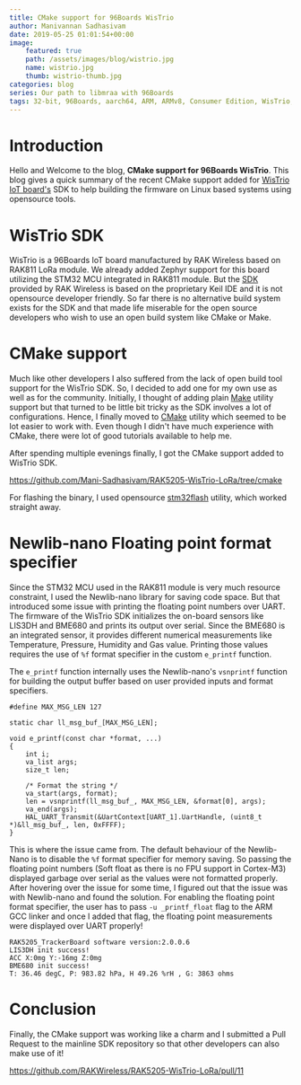 ```yaml
---
title: CMake support for 96Boards WisTrio
author: Manivannan Sadhasivam
date: 2019-05-25 01:01:54+00:00
image:
    featured: true
    path: /assets/images/blog/wistrio.jpg
    name: wistrio.jpg
    thumb: wistrio-thumb.jpg
categories: blog
series: Our path to libmraa with 96Boards
tags: 32-bit, 96Boards, aarch64, ARM, ARMv8, Consumer Edition, WisTrio, LoRa, LoRaWAN, CMAKE, GCC, Newlib, Newlib-nano, FPU, Floating-point, Cortex-M3, ST, GDB
---
```


# Introduction

Hello and Welcome to the blog, **CMake support for 96Boards WisTrio**. This
blog gives a quick summary of the recent CMake support added for [WisTrio IoT board's](https://www.96boards.org/product/wistrio/) SDK
to help building the firmware on Linux based systems using opensource tools.

# WisTrio SDK

WisTrio is a 96Boards IoT board manufactured by RAK Wireless based on
RAK811 LoRa module. We already added Zephyr support for this board utilizing
the STM32 MCU integrated in RAK811 module. But the [SDK](https://github.com/RAKWireless/RAK5205-WisTrio-LoRa) provided by RAK Wireless
is based on the proprietary Keil IDE and it is not opensource developer
friendly. So far there is no alternative build system exists for the
SDK and that made life miserable for the open source developers who wish
to use an open build system like CMake or Make.

# CMake support

Much like other developers I also suffered from the lack of open build tool
support for the WisTrio SDK. So, I decided to add one for my own use as well
as for the community. Initially, I thought of adding plain [Make](https://www.gnu.org/software/make/) utility support
but that turned to be little bit tricky as the SDK involves a lot of configurations.
Hence, I finally moved to [CMake](https://cmake.org/) utility which seemed to be lot easier to work
with. Even though I didn't have much experience with CMake, there were lot of good
tutorials available to help me.


After spending multiple evenings finally, I got the CMake support added to
WisTrio SDK.

https://github.com/Mani-Sadhasivam/RAK5205-WisTrio-LoRa/tree/cmake

For flashing the binary, I used opensource [stm32flash](https://sourceforge.net/p/stm32flash/wiki/Home/) utility, which
worked straight away.

# Newlib-nano Floating point format specifier

Since the STM32 MCU used in the RAK811 module is very much resource constraint,
I used the Newlib-nano library for saving code space. But that introduced some
issue with printing the floating point numbers over UART. The firmware of the
WisTrio SDK initializes the on-board sensors like LIS3DH and BME680 and prints
its output over serial. Since the BME680 is an integrated sensor, it provides
different numerical measurements like Temperature, Pressure, Humidity and Gas
value. Printing those values requires the use of `%f` format specifier in the
custom `e_printf` function.

The `e_printf` function internally uses the Newlib-nano's `vsnprintf` function
for building the output buffer based on user provided inputs and format
specifiers.

```shell
#define MAX_MSG_LEN 127

static char ll_msg_buf_[MAX_MSG_LEN];

void e_printf(const char *format, ...)
{
    int i;
    va_list args;
    size_t len;

    /* Format the string */
    va_start(args, format);
    len = vsnprintf(ll_msg_buf_, MAX_MSG_LEN, &format[0], args);
    va_end(args);
    HAL_UART_Transmit(&UartContext[UART_1].UartHandle, (uint8_t *)&ll_msg_buf_, len, 0xFFFF);
}
```
This is where the issue came from. The default behaviour of the Newlib-Nano
is to disable the `%f` format specifier for memory saving. So passing the
floating point numbers (Soft float as there is no FPU support in Cortex-M3)
displayed garbage over serial as the values were not formatted properly.
After hovering over the issue for some time, I figured out that the issue
was with Newlib-nano and found the solution. For enabling the floating point
format specifier, the user has to pass `-u _printf_float` flag to the
ARM GCC linker and once I added that flag, the floating point measurements
were displayed over UART properly!

```shell
RAK5205_TrackerBoard software version:2.0.0.6
LIS3DH init success!
ACC X:0mg Y:-16mg Z:0mg
BME680 init success!
T: 36.46 degC, P: 983.82 hPa, H 49.26 %rH , G: 3863 ohms
```

# Conclusion

Finally, the CMake support was working like a charm and I submitted a Pull Request
to the mainline SDK repository so that other developers can also make use of it!

https://github.com/RAKWireless/RAK5205-WisTrio-LoRa/pull/11
